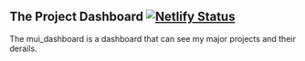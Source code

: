 ## The Project Dashboard [![Netlify Status](https://api.netlify.com/api/v1/badges/5b6ac391-8042-4ad8-905a-e45a70ef32b0/deploy-status)](https://app.netlify.com/sites/grand-torte-ef1159/deploys)

<p>The mui_dashboard is a dashboard that can see my major projects and their derails.</p>
